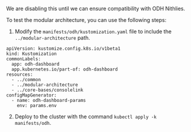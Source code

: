 We are disabling this until we can ensure compatibility with ODH Nithlies.

To test the modular architecture, you can use the following steps:

1. Modify the `manifests/odh/kustomization.yaml` file to include the `../modular-architecture` path.

```
apiVersion: kustomize.config.k8s.io/v1beta1
kind: Kustomization
commonLabels:
  app: odh-dashboard
  app.kubernetes.io/part-of: odh-dashboard
resources:
  - ../common
  - ../modular-architecture
  - ../core-bases/consolelink
configMapGenerator:
  - name: odh-dashboard-params
    env: params.env
```

2. Deploy to the cluster with the command `kubectl apply -k manifests/odh`.
